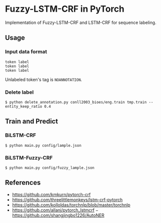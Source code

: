 # Fuzzy-LSTM-CRF in PyTorch

Implementation of Fuzzy-LSTM-CRF and LSTM-CRF for sequence labeling.

## Usage

### Input data format

```
token label
token label
token label
```

Unlabeled token's tag is `NOANNOTATION`.

### Delete label

```
$ python delete_annotation.py conll2003_bioes/eng.train tmp.train --entity_keep_ratio 0.4
```

## Train and Predict

### BiLSTM-CRF

```
$ python main.py config/lample.json
```

### BiLSTM-Fuzzy-CRF


```
$ python main.py config/fuzzy_lample.json
```

## References

- https://github.com/kmkurn/pytorch-crf
- https://github.com/threelittlemonkeys/lstm-crf-pytorch
- https://github.com/kolloldas/torchnlp/blob/master/torchnlp
- https://github.com/allanj/pytorch_lstmcrf
− https://github.com/shangjingbo1226/AutoNER
